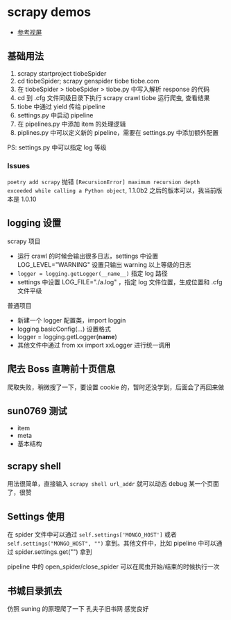 # scrapy demos

* [参考视屏](https://www.bilibili.com/video/BV1yf4y1B7S8)

## 基础用法

1. scrapy startproject tiobeSpider
2. cd tiobeSpider; scrapy genspider tiobe tiobe.com
3. 在 tiobeSpider > tiobeSpider > tiobe.py 中写入解析 response 的代码
4. cd 到 .cfg 文件同级目录下执行 scrapy crawl tiobe 运行爬虫, 查看结果
5. tiobe 中通过 yield 传给 pipeline
6. settings.py 中启动 pipeline
7. 在 pipelines.py 中添加 item 的处理逻辑
8. piplines.py 中可以定义新的 pipeline，需要在 settings.py 中添加额外配置

PS: settings.py 中可以指定 log 等级

### Issues

`poetry add scrapy` 抛错 `[RecursionError] maximum recursion depth exceeded while calling a Python object`, 1.1.0b2 之后的版本可以，我当前版本是 1.0.10

## logging 设置

scrapy 项目

* 运行 crawl 的时候会输出很多日志，settings 中设置 LOG_LEVEL="WARNING" 设置只输出 warning 以上等级的日志
* `logger = logging.getLogger(__name__)` 指定 log 路径
* settings 中设置 LOG_FILE="./a.log" ，指定 log 文件位置，生成位置和 .cfg 文件平级

普通项目

* 新建一个 logger 配置类，import loggin
* logging.basicConfig(...) 设置格式
* logger = logging.getLogger(__name__)
* 其他文件中通过 from xx import xxLogger 进行统一调用

## 爬去 Boss 直聘前十页信息

爬取失败，稍微搜了一下，要设置 cookie 的，暂时还没学到，后面会了再回来做

## sun0769 测试

* item
* meta
* 基本结构

## scrapy shell

用法很简单，直接输入 `scrapy shell url_addr` 就可以动态 debug 某一个页面了，很赞

## Settings 使用

在 spider 文件中可以通过 `self.settings['MONGO_HOST']` 或者 `self.settings("MONGO_HOST", "")` 拿到。其他文件中，比如 pipeline 中可以通过 spider.settings.get("") 拿到

pipeline 中的 open_spider/close_spider 可以在爬虫开始/结束的时候执行一次

## 书城目录抓去

仿照 suning 的原理爬了一下 孔夫子旧书网 感觉良好